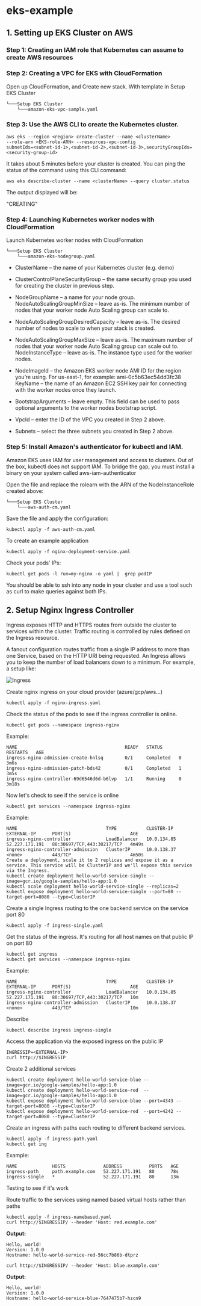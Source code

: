 # eks-example

## 1. Setting up EKS Cluster on AWS

### Step 1: Creating an IAM role that Kubernetes can assume to create AWS resources

### Step 2: Creating a VPC for EKS with CloudFormation

Open up CloudFormation, and Create new stack. With template in Setup EKS Cluster

```
└───Setup EKS Cluster
    └───amazon-eks-vpc-sample.yaml
```

### Step 3: Use the AWS CLI to create the Kubernetes cluster.

```
aws eks --region <region> create-cluster --name <clusterName> 
--role-arn <EKS-role-ARN> --resources-vpc-config 
subnetIds=<subnet-id-1>,<subnet-id-2>,<subnet-id-3>,securityGroupIds=
<security-group-id>
```

It takes about 5 minutes before your cluster is created. You can ping the status of the command using this CLI command:
```
aws eks describe-cluster --name <clusterName> --query cluster.status
```
The output displayed will be:

"CREATING"

### Step 4: Launching Kubernetes worker nodes with CloudFormation

Launch Kubernetes worker nodes with CloudFormation

```
└───Setup EKS Cluster
    └───amazon-eks-nodegroup.yaml
```

- ClusterName – the name of your Kubernetes cluster (e.g. demo)

- ClusterControlPlaneSecurityGroup – the same security group you used for creating the cluster in previous step.

- NodeGroupName – a name for your node group.
NodeAutoScalingGroupMinSize – leave as-is. The minimum number of nodes that your worker node Auto Scaling group can scale to.

- NodeAutoScalingGroupDesiredCapacity – leave as-is. The desired number of nodes to scale to when your stack is created.

- NodeAutoScalingGroupMaxSize – leave as-is. The maximum number of nodes that your worker node Auto Scaling group can scale out to.
NodeInstanceType – leave as-is. The instance type used for the worker nodes.

- NodeImageId – the Amazon EKS worker node AMI ID for the region you’re using. For us-east-1, for example: ami-0c5b63ec54dd3fc38
KeyName – the name of an Amazon EC2 SSH key pair for connecting with the worker nodes once they launch.

- BootstrapArguments – leave empty. This field can be used to pass optional arguments to the worker nodes bootstrap script.

- VpcId – enter the ID of the VPC you created in Step 2 above.

- Subnets – select the three subnets you created in Step 2 above.

### Step 5: Install Amazon's authenticator for kubectl and IAM. 

Amazon EKS uses IAM for user management and access to clusters. Out of the box, kubectl does not support IAM. To bridge the gap, you must install a binary on your system called  aws-iam-authenticator

Open the file and replace the rolearn with the ARN of the NodeInstanceRole created above:

```
└───Setup EKS Cluster
    └───aws-auth-cm.yaml
```

Save the file and apply the configuration:

```
kubectl apply -f aws-auth-cm.yaml
```

To create an example application 

```
kubectl apply -f nginx-deployment-service.yaml
```

Check your pods' IPs:

```
kubectl get pods -l run=my-nginx -o yaml |  grep podIP 
```

You should be able to ssh into any node in your cluster and use a tool such as curl to make queries against both IPs.

## 2. Setup Nginx Ingress Controller

Ingress exposes HTTP and HTTPS routes from outside the cluster to services within the cluster. Traffic routing is controlled by rules defined on the Ingress resource.

A fanout configuration routes traffic from a single IP address to more than one Service, based on the HTTP URI being requested. An Ingress allows you to keep the number of load balancers down to a minimum. For example, a setup like:

![Ingress](https://k21academy.com/wp-content/uploads/2021/04/Ingress2.png)

Create nginx ingress on your cloud provider (azure/gcp/aws…)

```
kubectl apply -f nginx-ingress.yaml
```

Check the status of the pods to see if the ingress controller is online.

```
kubectl get pods --namespace ingress-nginx
```

Example:

```
NAME                                        READY   STATUS      RESTARTS   AGE
ingress-nginx-admission-create-hnlsq        0/1     Completed   0          3m6s
ingress-nginx-admission-patch-bds42         0/1     Completed   1          3m5s
ingress-nginx-controller-69d6546d6d-b6lvp   1/1     Running     0          3m18s
```

Now let's check to see if the service is online
```
kubectl get services --namespace ingress-nginx
```

Example:

```
NAME                                 TYPE           CLUSTER-IP    EXTERNAL-IP      PORT(S)                      AGE
ingress-nginx-controller             LoadBalancer   10.0.134.85   52.227.171.191   80:30697/TCP,443:30217/TCP   4m49s
ingress-nginx-controller-admission   ClusterIP      10.0.138.37   <none>           443/TCP                      4m50s
Create a deployment, scale it to 2 replicas and expose it as a service. This service will be ClusterIP and we'll expose this service via the Ingress.
kubectl create deployment hello-world-service-single --image=gcr.io/google-samples/hello-app:1.0
kubectl scale deployment hello-world-service-single --replicas=2
kubectl expose deployment hello-world-service-single --port=80 --target-port=8080 --type=ClusterIP
```

Create a single Ingress routing to the one backend service on the service port 80
```
kubectl apply -f ingress-single.yaml
```

Get the status of the ingress. It's routing for all host names on that public IP on port 80

```
kubectl get ingress
kubectl get services --namespace ingress-nginx
```

Example:

```
NAME                                 TYPE           CLUSTER-IP    EXTERNAL-IP      PORT(S)                      AGE
ingress-nginx-controller             LoadBalancer   10.0.134.85   52.227.171.191   80:30697/TCP,443:30217/TCP   10m
ingress-nginx-controller-admission   ClusterIP      10.0.138.37   <none>           443/TCP                      10m
```

Describe

```
kubectl describe ingress ingress-single
```

Access the application via the exposed ingress on the public IP
```
INGRESSIP=<EXTERNAL-IP>
curl http://$INGRESSIP
```

Create 2 additional services

```
kubectl create deployment hello-world-service-blue --image=gcr.io/google-samples/hello-app:1.0
kubectl create deployment hello-world-service-red  --image=gcr.io/google-samples/hello-app:1.0
kubectl expose deployment hello-world-service-blue --port=4343 --target-port=8080 --type=ClusterIP
kubectl expose deployment hello-world-service-red  --port=4242 --target-port=8080 --type=ClusterIP
```

Create an ingress with paths each routing to different backend services.
```
kubectl apply -f ingress-path.yaml
kubectl get ing
```

Example:

```
NAME             HOSTS              ADDRESS          PORTS   AGE
ingress-path     path.example.com   52.227.171.191   80      78s
ingress-single   *                  52.227.171.191   80      13m
```

Testing to see if it's work

Route traffic to the services using named based virtual hosts rather than paths

```
kubectl apply -f ingress-namebased.yaml
curl http://$INGRESSIP/ --header 'Host: red.example.com'
```
**Output:**

```
Hello, world!
Version: 1.0.0
Hostname: hello-world-service-red-56cc7b86b-dtprz
```

```
curl http://$INGRESSIP/ --header 'Host: blue.example.com'
```

**Output:**

```
Hello, world!
Version: 1.0.0
Hostname: hello-world-service-blue-7647475b7-hzcn9
```

